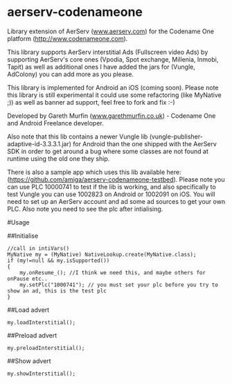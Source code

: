 # aerserv-codenameone

Library extension of AerServ (www.aerserv.com) for the Codename One platform (http://www.codenameone.com).

This library supports AerServ interstitial Ads (Fullscreen video Ads) by supporting AerServ's core ones (Vpodia, Spot exchange, Millenia, Inmobi, Tapit) as well as additional ones I have added the jars for (Vungle, AdColony) you can add more as you please.

This library is implemented for Android an iOS (coming soon). Please note this library is still experimental it could use some refactoring (like MyNative ;)) as well as banner ad support, feel free to fork and fix :-)

Developed by Gareth Murfin (www.garethmurfin.co.uk) - Codename One and Android Freelance developer.

Also note that this lib contains a newer Vungle lib (vungle-publisher-adaptive-id-3.3.3.1.jar) for Android than the one shipped with the AerServ SDK in order to get around a bug where some classes are not found at runtime using the old one they ship. 

There is also a sample app which uses this lib available here: (https://github.com/amiga/aerserv-codenameone-testbed). Please note you can use PLC 10000741 to test if the lib is working, and also specifically to test Vungle you can use 1002823 on Android or 1002091 on iOS. You will need to set up an AerServ account and ad some ad sources to get your own PLC. Also note you need to see the plc after intialising.

#Usage

##Initialise 

```
//call in intiVars()
MyNative my = (MyNative) NativeLookup.create(MyNative.class);
if (my!=null && my.isSupported())
{           
    my.onResume_(); //I think we need this, and maybe others for onPause etc..
    my.setPlc("1000741"); // you must set your plc before you try to show an ad, this is the test plc
}
```

##Load advert
```
my.loadInterstitial();
```


##Preload advert
```
my.preloadInterstitial();
```


##Show advert
```
my.showInterstitial();
```